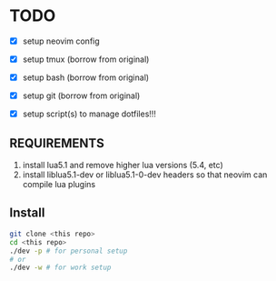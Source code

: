 # TODO

- [X] setup neovim config
- [X] setup tmux (borrow from original)
- [X] setup bash (borrow from original)
- [X] setup git (borrow from original)
- [X] setup script(s) to manage dotfiles!!!


## REQUIREMENTS

1. install lua5.1 and remove higher lua versions (5.4, etc)
2. install liblua5.1-dev or liblua5.1-0-dev headers so that neovim can compile lua plugins




## Install

```bash
git clone <this repo>
cd <this repo>
./dev -p # for personal setup
# or
./dev -w # for work setup
```


